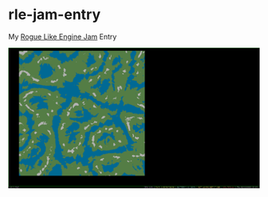 # rle-jam-entry
My [Rogue Like Engine Jam](https://itch.io/jam/rlejam) Entry

![screenshot](screenshot.png)
